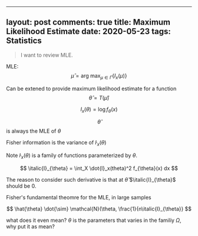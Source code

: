 
---
layout: post
comments: true
title: Maximum Likelihood Estimate
date: 2020-05-23
tags: Statistics
---

> I want to review MLE. 

MLE: $$\hat{\mu} = \text{arg max}_{\mu \in \Gamma} \{I_x(\mu)\}$$

Can be extened to provide maximum likelihood estimate for a function
$$\hat{\theta} = T(\hat{\mu})$$ 

$$I_x(\theta) = \log f_{\theta}(x)$$ 

$$\hat{\theta}$$ is always the MLE of $\theta$ 

Fisher information is the variance of $\dot{l}_x(\theta)$ 

Note $\dot{l}_x(\theta)$ is a family of functions parameterized
by $\theta$. 


$$
\italic{I}_{\theta} = \int_X \dot{l}_x(theta)^2 f_{\theta}(x) dx 
$$

The reason to consider such derivative is that at $\hat{\theta}$
$\italic{I}_{\theta}$ should be 0. 


Fisher's fundamental theomre for the MLE, in large samples

$$
\hat{\theta} \dot{\sim} \mathcal{N}(\theta, \frac{1}{n\italic{I}_{\theta}}
$$

what does it even mean? $\theta$ is the parameters that varies in the 
familiy $\Omega$, why put it as mean?


